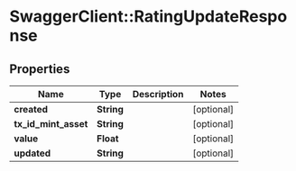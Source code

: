 # SwaggerClient::RatingUpdateResponse

## Properties
Name | Type | Description | Notes
------------ | ------------- | ------------- | -------------
**created** | **String** |  | [optional] 
**tx_id_mint_asset** | **String** |  | [optional] 
**value** | **Float** |  | [optional] 
**updated** | **String** |  | [optional] 


